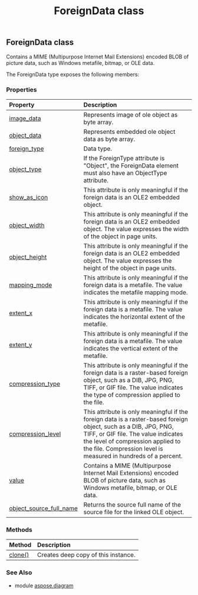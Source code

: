﻿---
title: ForeignData class
second_title: Aspose.Diagram for Python via .NET API References
description: 
type: docs
weight: 920
url: /python-net/aspose.diagram/foreigndata/
is_root: false
---

## ForeignData class

Contains a MIME (Multipurpose Internet Mail Extensions) encoded BLOB of picture data, such as Windows metafile, bitmap, or OLE data.



The ForeignData type exposes the following members:

### Properties
| Property | Description |
| :- | :- |
| [image_data](/diagram/python-net/aspose.diagram/foreigndata/image_data) | Represents image of ole object as byte array. |
| [object_data](/diagram/python-net/aspose.diagram/foreigndata/object_data) | Represents embedded ole object data as byte array. |
| [foreign_type](/diagram/python-net/aspose.diagram/foreigndata/foreign_type) | Data type. |
| [object_type](/diagram/python-net/aspose.diagram/foreigndata/object_type) | If the ForeignType attribute is "Object", the ForeignData element must also have an ObjectType attribute. |
| [show_as_icon](/diagram/python-net/aspose.diagram/foreigndata/show_as_icon) | This attribute is only meaningful if the foreign data is an OLE2 embedded object. |
| [object_width](/diagram/python-net/aspose.diagram/foreigndata/object_width) | This attribute is only meaningful if the foreign data is an OLE2 embedded object. The value expresses the width of the object in page units. |
| [object_height](/diagram/python-net/aspose.diagram/foreigndata/object_height) | This attribute is only meaningful if the foreign data is an OLE2 embedded object. The value expresses the height of the object in page units. |
| [mapping_mode](/diagram/python-net/aspose.diagram/foreigndata/mapping_mode) | This attribute is only meaningful if the foreign data is a metafile. The value indicates the metafile mapping mode. |
| [extent_x](/diagram/python-net/aspose.diagram/foreigndata/extent_x) | This attribute is only meaningful if the foreign data is a metafile. The value indicates the horizontal extent of the metafile. |
| [extent_y](/diagram/python-net/aspose.diagram/foreigndata/extent_y) | This attribute is only meaningful if the foreign data is a metafile. The value indicates the vertical extent of the metafile. |
| [compression_type](/diagram/python-net/aspose.diagram/foreigndata/compression_type) | This attribute is only meaningful if the foreign data is a raster-based foreign object, such as a DIB, JPG, PNG, TIFF, or GIF file. The value indicates the type of compression applied to the file. |
| [compression_level](/diagram/python-net/aspose.diagram/foreigndata/compression_level) | This attribute is only meaningful if the foreign data is a raster-based foreign object, such as a DIB, JPG, PNG, TIFF, or GIF file. The value indicates the level of compression applied to the file. Compression level is measured in hundreds of a percent. |
| [value](/diagram/python-net/aspose.diagram/foreigndata/value) | Contains a MIME (Multipurpose Internet Mail Extensions) encoded BLOB of picture data, such as Windows metafile, bitmap, or OLE data. |
| [object_source_full_name](/diagram/python-net/aspose.diagram/foreigndata/object_source_full_name) | Returns the source full name of the source file for the linked OLE object. |


### Methods
| Method | Description |
| :- | :- |
| [clone()](/diagram/python-net/aspose.diagram/foreigndata/clone/#) | Creates deep copy of this instance. |


### See Also

* module [aspose.diagram](../)
